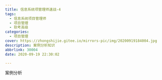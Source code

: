 ```yaml
---
title: 信息系统项管理师速战-4
tags:
  - 信息系统项目管理师
  - 项目管理
  - 软考高级
categories:
  - 项目管理
cover: https://zhongshijie.gitee.io/mirrors-pic/img/20200919184004.jpg
description: 案例分析知识
abbrlink: 30004
date: 2020-09-19 22:30:02

---
```


案例分析

